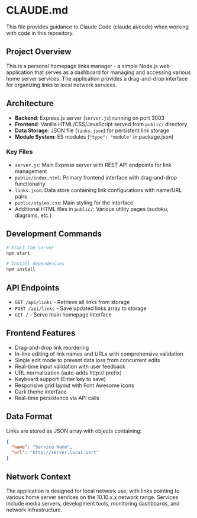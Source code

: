 # CLAUDE.md

This file provides guidance to Claude Code (claude.ai/code) when working with code in this repository.

## Project Overview

This is a personal homepage links manager - a simple Node.js web application that serves as a dashboard for managing and accessing various home server services. The application provides a drag-and-drop interface for organizing links to local network services.

## Architecture

- **Backend**: Express.js server (`server.js`) running on port 3003
- **Frontend**: Vanilla HTML/CSS/JavaScript served from `public/` directory
- **Data Storage**: JSON file (`links.json`) for persistent link storage
- **Module System**: ES modules (`"type": "module"` in package.json)

### Key Files

- `server.js`: Main Express server with REST API endpoints for link management
- `public/index.html`: Primary frontend interface with drag-and-drop functionality
- `links.json`: Data store containing link configurations with name/URL pairs
- `public/styles.css`: Main styling for the interface
- Additional HTML files in `public/`: Various utility pages (sudoku, diagrams, etc.)

## Development Commands

```bash
# Start the server
npm start

# Install dependencies
npm install
```

## API Endpoints

- `GET /api/links` - Retrieve all links from storage
- `POST /api/links` - Save updated links array to storage
- `GET /` - Serve main homepage interface

## Frontend Features

- Drag-and-drop link reordering
- In-line editing of link names and URLs with comprehensive validation
- Single edit mode to prevent data loss from concurrent edits
- Real-time input validation with user feedback
- URL normalization (auto-adds http:// prefix)
- Keyboard support (Enter key to save)
- Responsive grid layout with Font Awesome icons
- Dark theme interface
- Real-time persistence via API calls

## Data Format

Links are stored as JSON array with objects containing:
```json
{
  "name": "Service Name",
  "url": "http://server.local:port"
}
```

## Network Context

The application is designed for local network use, with links pointing to various home server services on the 10.10.x.x network range. Services include media servers, development tools, monitoring dashboards, and network infrastructure.
